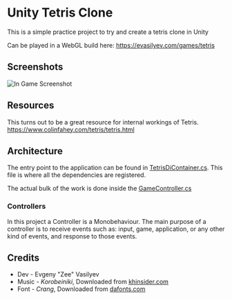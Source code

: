 # Unity Tetris Clone

This is a simple practice project to try and create a tetris clone in Unity

Can be played in a WebGL build here:
https://evasilyev.com/games/tetris

## Screenshots
![In Game Screenshot](https://media.githubusercontent.com/media/Zeejfps/Unity-Tetromino-Game/main/Screenshots/Screenshot%202023-12-14%20101002.png)

## Resources
This turns out to be a great resource for internal workings of Tetris.
https://www.colinfahey.com/tetris/tetris.html

## Architecture
The entry point to the application can be found in [TetrisDiContainer.cs](https://github.com/Zeejfps/Unity-Tetromino-Game/blob/main/Assets/_Tetris/Scripts/Di/TetrisDiContainer.cs).
This file is where all the 
dependencies are registered.

The actual bulk of the work is done inside the [GameController.cs](https://github.com/Zeejfps/Unity-Tetromino-Game/blob/main/Assets/_Tetris/Scripts/GameController.cs)
### Controllers
In this project a Controller is a Monobehaviour. 
The main purpose of a controller is to receive events such as: input, game, application, or any other kind of events, 
and response to those events.

## Credits
* Dev - Evgeny "Zee" Vasilyev
* Music - *Korobeiniki*, Downloaded from [khinsider.com](https://downloads.khinsider.com/game-soundtracks/album/tetris-gb)
* Font - *Crang*, Downloaded from [dafonts.com](https://www.dafont.com/crang.font)